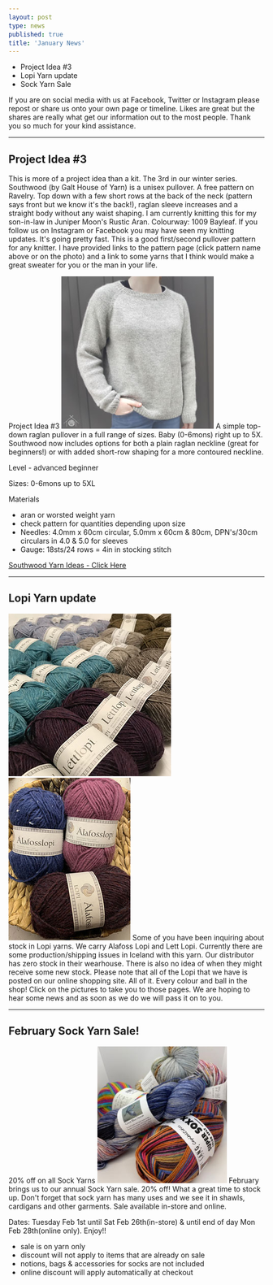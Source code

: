 ```yaml
---
layout: post
type: news
published: true
title: 'January News'
---
```


- Project Idea #3
- Lopi Yarn update
- Sock Yarn Sale

If you are on social media with us at Facebook, Twitter or Instagram please repost or share us onto your own page or timeline. Likes are great but the shares are really what get our information out to the most people. Thank you so much for your kind assistance.
<hr />
<h2>Project Idea #3</h2>
This is more of a project idea than a kit. The 3rd in our winter series. Southwood (by Galt House of Yarn) is a unisex pullover. A free pattern on Ravelry. Top down with a few short rows at the back of the neck (pattern says front but we know it's the back!), raglan sleeve increases and a straight body without any waist shaping. I am currently knitting this for my son-in-law in Juniper Moon's Rustic Aran. Colourway: 1009 Bayleaf. If you follow us on Instagram or Facebook you may have seen my knitting updates. It's going pretty fast.
This is a good first/second pullover pattern for any knitter. I have provided links to the pattern page (click pattern name above or on the photo) and a link to some yarns that I think would make a great sweater for you or the man in your life.
 
Project Idea #3
<a href="https://www.ravelry.com/patterns/library/southwood-2?omnisendContactID=601a057e1971975089db7002&utm_campaign=campaign%3A+22-01-30++Project+Idea+%233+%26+Lopi+update+%2861f147d3731b6c001d9823a5%29&utm_medium=email&utm_source=omnisend"><img src="/img/project_idea_3.jpg"></a>
A simple top-down raglan pullover in a full range of sizes. Baby (0-6mons) right up to 5X.
Southwood now includes options for both a plain raglan neckline (great for beginners!) or with added short-row shaping for a more contoured neckline.

Level - advanced beginner

Sizes:  0-6mons up to 5XL

Materials
- aran or worsted weight yarn
-  check pattern for quantities
   depending upon size
- Needles:  4.0mm x 60cm circular, 5.0mm x 60cm & 80cm, DPN's/30cm circulars in 4.0 & 5.0 for sleeves 
- Gauge:  18sts/24 rows = 4in in stocking stitch
   
<a href="https://www.woolandsilkcoshop.com/search?omnisendContactID=601a057e1971975089db7002&q=southwood&utm_campaign=campaign%3A+22-01-30++Project+Idea+%233+%26+Lopi+update+%2861f147d3731b6c001d9823a5%29&utm_medium=email&utm_source=omnisend">
 Southwood Yarn Ideas - Click Here</a>
  <hr />
  <h2>Lopi Yarn update</h2>
   <a href="https://www.woolandsilkcoshop.com/products/lett-lopi?_pos=1&_sid=d4846adb8&_ss=r&omnisendContactID=601a057e1971975089db7002&utm_campaign=campaign%3A+22-01-30++Project+Idea+%233+%26+Lopi+update+%2861f147d3731b6c001d9823a5%29&utm_medium=email&utm_source=omnisend">
  <img src="/img/lopi_yarn1.jpg"></a> <br />
   <a href="https://www.woolandsilkcoshop.com/products/istex-lopi-alafosslopi?_pos=1&_sid=affe02a5e&_ss=r&omnisendContactID=601a057e1971975089db7002&utm_campaign=campaign%3A+22-01-30++Project+Idea+%233+%26+Lopi+update+%2861f147d3731b6c001d9823a5%29&utm_medium=email&utm_source=omnisend">
  <img src="/img/lopi_yarn2.jpg"></a>
Some of you have been inquiring about stock in Lopi yarns. We carry Alafoss Lopi and Lett Lopi. Currently there are some production/shipping issues in Iceland with this yarn. Our distributor has zero stock in their wearhouse. There is also no idea of when they might receive some new stock.
Please note that all of the Lopi that we have is posted on our online shopping site. All of it. Every colour and ball in the shop! Click on the pictures to take you to those pages. We are hoping to hear some news and as soon as we do we will pass it on to you.  
<hr />
<h2>February Sock Yarn Sale!</h2>
20% off on all Sock Yarns</h2>
<img src="/img/feb_sock_sale.jpg"></a>
February brings us to our annual Sock Yarn sale. 20% off!
What a great time to stock up. Don't forget that sock yarn has many uses and we see it in shawls, cardigans and other garments. Sale available in-store and online.

Dates: Tuesday Feb 1st until Sat Feb 26th(in-store)
& until end of day Mon Feb 28th(online only).  Enjoy!!
- sale is on yarn only
- discount will not apply to items that are already on sale
- notions, bags & accessories for socks are not included
- online discount will apply automatically at checkout

